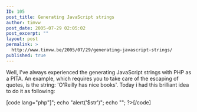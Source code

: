 ```yaml
---
ID: 105
post_title: Generating JavaScript strings
author: timvw
post_date: 2005-07-29 02:05:02
post_excerpt: ""
layout: post
permalink: >
  http://www.timvw.be/2005/07/29/generating-javascript-strings/
published: true
---
```

<p>Well, I've always experienced the generating JavaScript strings with PHP as a PITA. An example, which requires you to take care of the escaping of quotes, is the string: 'O'Reilly has nice books'. Today i had this brilliant idea to do it as following:</p>
[code lang="php"]<?php
$str = addslashes("Hello peter's cats");
echo "<script type='text/javascript'>";
echo "alert('$str')";
echo "";
?>[/code]